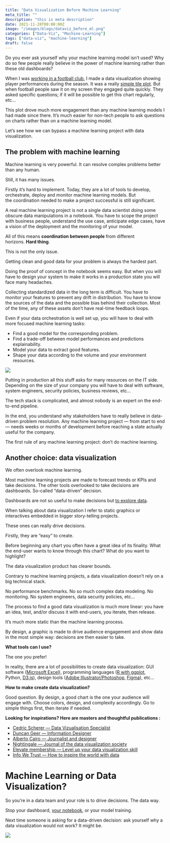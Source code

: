```yaml
---
title: "Data Visualization Before Machine Learning"
meta_title: ""
description: "this is meta description"
date: 2021-11-28T00:00:00Z
image: "/images/blogs/dataviz_before_ml.png"
categories: ["Data-Viz", "Machine-Learning"]
tags: ["data-viz", "machine-learning"]
draft: false
---
```



Do you ever ask yourself why your machine learning model isn’t used? Why do so few people really believe in the power of machine learning rather than these old dashboards?

When I was [working in a football club](https://ben8t.github.io/), I made a data visualization showing player performances during the season. It was a really [simple tile plot](https://medium.com/@benoit.pimpaud/after-raw-stats-exploring-possession-styles-with-data-embeddings-d3ebef718abf). But when football people saw it on my screen they engaged quite quickly. They asked specific questions; if it will be possible to get this chart regularly, etc…

This plot drove much more engagement than any machine learning models I had made since there. It’s much easier for non-tech people to ask questions on charts rather than on a machine learning model.

Let’s see how we can bypass a machine learning project with data visualization.

## The problem with machine learning

Machine learning is very powerful. It can resolve complex problems better than any human.

Still, it has many issues.

Firstly it’s hard to implement. Today, they are a lot of tools to develop, orchestrate, deploy and monitor machine learning models. But the coordination needed to make a project successful is still significant.

A real machine learning project is not a single data scientist doing some obscure data manipulations in a notebook. You have to scope the project with business people, understand the use case, anticipate edge cases, have a vision of the deployment and the monitoring of your model.

All of this means **coordination between people** from different horizons. **Hard thing**.

This is not the only issue.

Getting clean and good data for your problem is always the hardest part.

Doing the proof of concept in the notebook seems easy. But when you will have to design your system to make it works in a production state you will face many headaches.

Collecting standardized data in the long term is difficult. You have to monitor your features to prevent any drift in distribution. You have to know the sources of the data and the possible bias behind their collection. Most of the time, any of these assets don’t have real-time feedback loops.

Even if your data orchestration is well set up, you will have to deal with more focused machine learning tasks:

- Find a good model for the corresponding problem.
- Find a trade-off between model performances and predictions explainability.
- Model your data to extract good features.
- Shape your data according to the volume and your environment resources.

![](/blog/16_dataviz_before_ml/01.png)

Putting in production all this stuff asks for many resources on the IT side. Depending on the size of your company you will have to deal with software, system engineers, security policies, business reviews, etc…

The tech stack is complicated, and almost nobody is an expert on the end-to-end pipeline.

In the end, you understand why stakeholders have to really believe in data-driven problem resolution. Any machine learning project — from start to end — needs weeks or months of development before reaching a state actually useful for the company.

The first rule of any machine learning project: don’t do machine learning.


## Another choice: data visualization

We often overlook machine learning.

Most machine learning projects are made to forecast trends or KPIs and take decisions. The other tools overlooked to take decisions are dashboards. So-called “data-driven” decision.

Dashboards are not so useful to make decisions but [to explore data](https://benn.substack.com/p/the-future-of-operational-analytics).

When talking about data visualization I refer to static graphics or interactives embedded in bigger story-telling projects.

These ones can really drive decisions.

Firstly, they are “easy” to create.

Before beginning any chart you often have a great idea of its finality. What the end-user wants to know through this chart? What do you want to highlight?

The data visualization product has clearer bounds.

Contrary to machine learning projects, a data visualization doesn’t rely on a big technical stack.

No performance benchmarks. No so much complex data modeling. No monitoring. No system engineers, data security policies, etc…

The process to find a good data visualization is much more linear: you have an idea, test, and/or discuss it with end-users, you iterate, then release.

It’s much more static than the machine learning process.

By design, a graphic is made to drive audience engagement and show data in the most simple way: decisions are then easier to take.

**What tools can I use?**

The one you prefer!

In reality, there are a lot of possibilities to create data visualization: GUI software ([Microsoft Excel](https://towardsdatascience.com/microsoft-excel-in-the-era-of-big-data-401e67ca28a5)), programming languages ([R with ggplot](https://ggplot2.tidyverse.org/index.html), Python, [D3.js](https://d3js.org/)), design tools ([Adobe Illustrator/Photoshop](https://www.adobe.com/fr/), [Figma](https://www.figma.com/)), etc…

**How to make create data visualization?**

Good question. By design, a good chart is the one your audience will engage with. Choose colors, design, and complexity accordingly. Go to simple things first, then iterate if needed.

**Looking for inspirations? Here are masters and thoughtful publications :**

- [Cedric Scherer — Data Vizualisation Specialist](https://www.cedricscherer.com/)
- [Duncan Geer — Information Designer](https://www.duncangeere.com/)
- [Alberto Cairo — Journalist and designer](http://albertocairo.com/)
- [Nightingale — Journal of the data visualization society](https://nightingaledvs.com/)
- [Elevate membership — Level up your data visualization skill](https://elevatedataviz.ghost.io/)
- [Info We Trust — How to inspire the world with data](https://infowetrust.com/project/272)

# Machine Learning or Data Visualization?

So you’re in a data team and your role is to drive decisions. The data way.

Stop your dashboard, [your notebook](https://towardsdatascience.com/beyond-jupyter-notebook-9ff6be598313), or your model training.

Next time someone is asking for a data-driven decision: ask yourself why a data visualization would not work? It might be.

![](/blog/16_dataviz_before_ml/02.png)